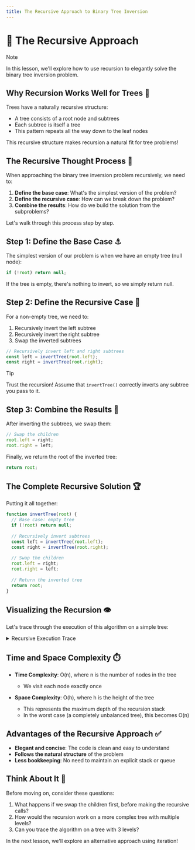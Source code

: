```yaml
---
title: The Recursive Approach to Binary Tree Inversion
---
```


# 🔄 The Recursive Approach

> [!NOTE]
> In this lesson, we'll explore how to use recursion to elegantly solve the binary tree inversion problem.

## Why Recursion Works Well for Trees 🌲

Trees have a naturally recursive structure:
- A tree consists of a root node and subtrees
- Each subtree is itself a tree
- This pattern repeats all the way down to the leaf nodes

This recursive structure makes recursion a natural fit for tree problems!

## The Recursive Thought Process 🧠

When approaching the binary tree inversion problem recursively, we need to:

1. **Define the base case**: What's the simplest version of the problem?
2. **Define the recursive case**: How can we break down the problem?
3. **Combine the results**: How do we build the solution from the subproblems?

Let's walk through this process step by step.

## Step 1: Define the Base Case ⚓

The simplest version of our problem is when we have an empty tree (null node):

```javascript
if (!root) return null;
```

If the tree is empty, there's nothing to invert, so we simply return null.

## Step 2: Define the Recursive Case 🔁

For a non-empty tree, we need to:
1. Recursively invert the left subtree
2. Recursively invert the right subtree
3. Swap the inverted subtrees

```javascript
// Recursively invert left and right subtrees
const left = invertTree(root.left);
const right = invertTree(root.right);
```

> [!TIP]
> Trust the recursion! Assume that `invertTree()` correctly inverts any subtree you pass to it.

## Step 3: Combine the Results 🔀

After inverting the subtrees, we swap them:

```javascript
// Swap the children
root.left = right;
root.right = left;
```

Finally, we return the root of the inverted tree:

```javascript
return root;
```

## The Complete Recursive Solution 🏆

Putting it all together:

```javascript
function invertTree(root) {
  // Base case: empty tree
  if (!root) return null;
  
  // Recursively invert subtrees
  const left = invertTree(root.left);
  const right = invertTree(root.right);
  
  // Swap the children
  root.left = right;
  root.right = left;
  
  // Return the inverted tree
  return root;
}
```

## Visualizing the Recursion 👁️

Let's trace through the execution of this algorithm on a simple tree:

<details>
<summary>Recursive Execution Trace</summary>

For the tree:
```
    2
   / \
  1   3
```

1. Call `invertTree(node_2)`
   - `node_2` is not null, so we proceed
   - Call `invertTree(node_1)` for the left subtree
     - `node_1` has no children, so we just return `node_1`
   - Call `invertTree(node_3)` for the right subtree
     - `node_3` has no children, so we just return `node_3`
   - Swap: `node_2.left = node_3` and `node_2.right = node_1`
   - Return `node_2` (the new root)

Result:
```
    2
   / \
  3   1
```

</details>

## Time and Space Complexity ⏱️

- **Time Complexity**: O(n), where n is the number of nodes in the tree
  - We visit each node exactly once

- **Space Complexity**: O(h), where h is the height of the tree
  - This represents the maximum depth of the recursion stack
  - In the worst case (a completely unbalanced tree), this becomes O(n)

## Advantages of the Recursive Approach ✅

- **Elegant and concise**: The code is clean and easy to understand
- **Follows the natural structure** of the problem
- **Less bookkeeping**: No need to maintain an explicit stack or queue

## Think About It 🤔

Before moving on, consider these questions:

1. What happens if we swap the children first, before making the recursive calls?
2. How would the recursion work on a more complex tree with multiple levels?
3. Can you trace the algorithm on a tree with 3 levels?

In the next lesson, we'll explore an alternative approach using iteration! 